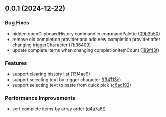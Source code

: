## 0.0.1 (2024-12-22)


### Bug Fixes

* hidden openClipboardHistory command in commandPalette ([09b3b50](https://github.com/chouchouji/clipboard-history/commit/09b3b50ae7991aa023eeb98cb3729ad123fc5b31))
* remove old completion provider and add new completion provider after changing triggerCharacter ([7b36409](https://github.com/chouchouji/clipboard-history/commit/7b3640949e9e5b1e90d602aa7ebb40f859bb226b))
* update complete items when changing completionItemCount ([189f43f](https://github.com/chouchouji/clipboard-history/commit/189f43fa311a7377c67cac12ca972334c3d17a6e))


### Features

* support clearing history list ([13f4ae9](https://github.com/chouchouji/clipboard-history/commit/13f4ae9ce2d92d17dc52ee26c9759e605003ff4b))
* support selecting text by trigger character ([f34113e](https://github.com/chouchouji/clipboard-history/commit/f34113e1b1e273777e22f4de5014931d2d807669))
* support selecting text to paste from quick pick ([c6ac192](https://github.com/chouchouji/clipboard-history/commit/c6ac192ddcae6b5dffa2093112f7bc1464afde12))


### Performance Improvements

* sort complete items by array order ([d4a7a6f](https://github.com/chouchouji/clipboard-history/commit/d4a7a6fbed60572b8b59fcec018f53c1e7ebddd2))



